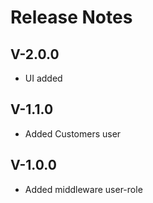 # Release Notes

## V-2.0.0

- UI added


## V-1.1.0

- Added Customers user

## V-1.0.0

- Added middleware user-role


